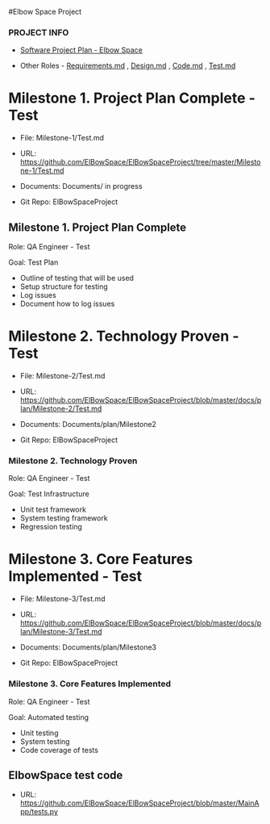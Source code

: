 #Elbow Space Project


### PROJECT INFO

* [Software Project Plan - Elbow Space](../Index.md)

* Other Roles - [Requirements.md](Requirements.md)
, [Design.md](Design.md)
, [Code.md](Code.md)
, [Test.md](Test.md)

# Milestone 1. Project Plan Complete - Test

* File: Milestone-1/Test.md

* URL: https://github.com/ElBowSpace/ElBowSpaceProject/tree/master/Milestone-1/Test.md

* Documents: Documents/ in progress

* Git Repo: ElBowSpaceProject


## Milestone 1. Project Plan Complete

Role: QA Engineer - Test

Goal: Test Plan

* Outline of testing that will be used
* Setup structure for testing
* Log issues
* Document how to log issues

# Milestone 2. Technology Proven - Test

* File: Milestone-2/Test.md

* URL: https://github.com/ElBowSpace/ElBowSpaceProject/blob/master/docs/plan/Milestone-2/Test.md

* Documents: Documents/plan/Milestone2

* Git Repo: ElBowSpaceProject


### Milestone 2. Technology Proven


Role: QA Engineer - Test

Goal: Test Infrastructure

* Unit test framework
* System testing framework
* Regression testing

# Milestone 3. Core Features Implemented - Test

* File: Milestone-3/Test.md

* URL: https://github.com/ElBowSpace/ElBowSpaceProject/blob/master/docs/plan/Milestone-3/Test.md

* Documents: Documents/plan/Milestone3

* Git Repo: ElBowSpaceProject

### Milestone 3. Core Features Implemented



Role: QA Engineer - Test

Goal: Automated testing

* Unit testing
* System testing
* Code coverage of tests


## ElbowSpace test code

* URL: https://github.com/ElBowSpace/ElBowSpaceProject/blob/master/MainApp/tests.py

